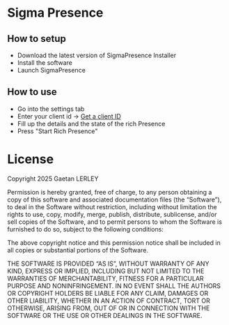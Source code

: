 
# Sigma Presence

## How to setup

 - Download the latest version of SigmaPresence Installer
 - Install the software
 - Launch SigmaPresence

## How to use
 
 - Go into the settings tab
 - Enter your client id -> [Get a client ID](https://support.heateor.com/discord-client-id-discord-client-secret/)
 - Fill up the details and the state of the rich Presence
 - Press "Start Rich Presence"

# License


Copyright 2025 Gaetan LERLEY

Permission is hereby granted, free of charge, to any person obtaining a copy of this software and associated documentation files (the “Software”), to deal in the Software without restriction, including without limitation the rights to use, copy, modify, merge, publish, distribute, sublicense, and/or sell copies of the Software, and to permit persons to whom the Software is furnished to do so, subject to the following conditions:

The above copyright notice and this permission notice shall be included in all copies or substantial portions of the Software.

THE SOFTWARE IS PROVIDED “AS IS”, WITHOUT WARRANTY OF ANY KIND, EXPRESS OR IMPLIED, INCLUDING BUT NOT LIMITED TO THE WARRANTIES OF MERCHANTABILITY, FITNESS FOR A PARTICULAR PURPOSE AND NONINFRINGEMENT. IN NO EVENT SHALL THE AUTHORS OR COPYRIGHT HOLDERS BE LIABLE FOR ANY CLAIM, DAMAGES OR OTHER LIABILITY, WHETHER IN AN ACTION OF CONTRACT, TORT OR OTHERWISE, ARISING FROM, OUT OF OR IN CONNECTION WITH THE SOFTWARE OR THE USE OR OTHER DEALINGS IN THE SOFTWARE.




